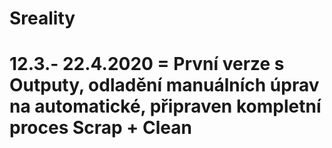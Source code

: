 # Sreality
# 12.3.- 22.4.2020 = První verze s Outputy, odladění manuálních úprav na automatické, připraven kompletní proces Scrap + Clean
